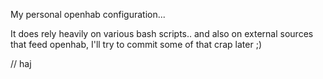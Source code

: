 My personal openhab configuration...

It does rely heavily on various bash scripts.. and also on external sources that feed openhab, I'll try to commit some of that crap later ;)

// haj
